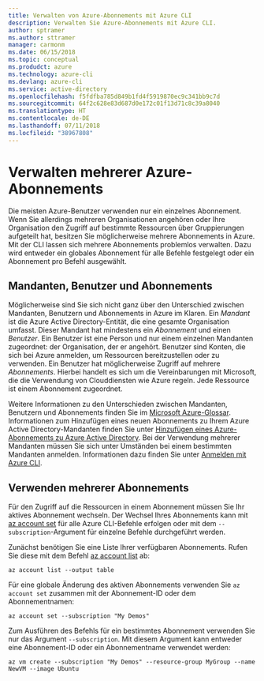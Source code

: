 ```yaml
---
title: Verwalten von Azure-Abonnements mit Azure CLI
description: Verwalten Sie Azure-Abonnements mit Azure CLI.
author: sptramer
ms.author: sttramer
manager: carmonm
ms.date: 06/15/2018
ms.topic: conceptual
ms.produdct: azure
ms.technology: azure-cli
ms.devlang: azure-cli
ms.service: active-directory
ms.openlocfilehash: f5fdfba785d849b1fd4f5919870ec9c341bb9c7d
ms.sourcegitcommit: 64f2c628e83d687d0e172c01f13d71c8c39a8040
ms.translationtype: HT
ms.contentlocale: de-DE
ms.lasthandoff: 07/11/2018
ms.locfileid: "38967808"
---
```

# <a name="manage-multiple-azure-subscriptions"></a>Verwalten mehrerer Azure-Abonnements

Die meisten Azure-Benutzer verwenden nur ein einzelnes Abonnement. Wenn Sie allerdings mehreren Organisationen angehören oder Ihre Organisation den Zugriff auf bestimmte Ressourcen über Gruppierungen aufgeteilt hat, besitzen Sie möglicherweise mehrere Abonnements in Azure. Mit der CLI lassen sich mehrere Abonnements problemlos verwalten. Dazu wird entweder ein globales Abonnement für alle Befehle festgelegt oder ein Abonnement pro Befehl ausgewählt.

## <a name="tenants-users-and-subscriptions"></a>Mandanten, Benutzer und Abonnements

Möglicherweise sind Sie sich nicht ganz über den Unterschied zwischen Mandanten, Benutzern und Abonnements in Azure im Klaren. Ein _Mandant_ ist die Azure Active Directory-Entität, die eine gesamte Organisation umfasst. Dieser Mandant hat mindestens ein _Abonnement_ und einen _Benutzer_. Ein Benutzer ist eine Person und nur einem einzelnen Mandanten zugeordnet: der Organisation, der er angehört. Benutzer sind Konten, die sich bei Azure anmelden, um Ressourcen bereitzustellen oder zu verwenden.
Ein Benutzer hat möglicherweise Zugriff auf mehrere _Abonnements_. Hierbei handelt es sich um die Vereinbarungen mit Microsoft, die die Verwendung von Clouddiensten wie Azure regeln. Jede Ressource ist einem Abonnement zugeordnet.

Weitere Informationen zu den Unterschieden zwischen Mandanten, Benutzern und Abonnements finden Sie im [Microsoft Azure-Glossar](/azure/azure-glossary-cloud-terminology).  Informationen zum Hinzufügen eines neuen Abonnements zu Ihrem Azure Active Directory-Mandanten finden Sie unter [Hinzufügen eines Azure-Abonnements zu Azure Active Directory](/azure/active-directory/active-directory-how-subscriptions-associated-directory).
Bei der Verwendung mehrerer Mandanten müssen Sie sich unter Umständen bei einem bestimmten Mandanten anmelden. Informationen dazu finden Sie unter [Anmelden mit Azure CLI](/cli/azure/authenticate-azure-cli).

## <a name="work-with-multiple-subscriptions"></a>Verwenden mehrerer Abonnements

Für den Zugriff auf die Ressourcen in einem Abonnement müssen Sie Ihr aktives Abonnement wechseln. Der Wechsel Ihres Abonnements kann mit [az account set](/cli/azure/account#az-account-set) für alle Azure CLI-Befehle erfolgen oder mit dem `--subscription`-Argument für einzelne Befehle durchgeführt werden.

Zunächst benötigen Sie eine Liste Ihrer verfügbaren Abonnements. Rufen Sie diese mit dem Befehl [az account list](/cli/azure/account#az-account-list) ab:

```azurecli-interactive
az account list --output table
```

Für eine globale Änderung des aktiven Abonnements verwenden Sie `az account set` zusammen mit der Abonnement-ID oder dem Abonnementnamen:

```azurecli-interactive
az account set --subscription "My Demos"
```

Zum Ausführen des Befehls für ein bestimmtes Abonnement verwenden Sie nur das Argument `--subscription`. Mit diesem Argument kann entweder eine Abonnement-ID oder ein Abonnementname verwendet werden:

```azurecli-interactive
az vm create --subscription "My Demos" --resource-group MyGroup --name NewVM --image Ubuntu
```
